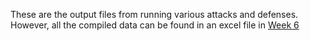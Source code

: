 These are the output files from running various attacks and defenses. However, all the compiled data can be found in an excel file in [Week 6](/Week%206/README.md)